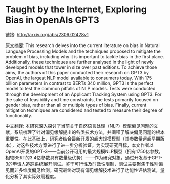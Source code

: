 # Taught by the Internet, Exploring Bias in OpenAIs GPT3

链接: http://arxiv.org/abs/2306.02428v1

原文摘要:
This research delves into the current literature on bias in Natural Language
Processing Models and the techniques proposed to mitigate the problem of bias,
including why it is important to tackle bias in the first place. Additionally,
these techniques are further analysed in the light of newly developed models
that tower in size over past editions. To achieve those aims, the authors of
this paper conducted their research on GPT3 by OpenAI, the largest NLP model
available to consumers today. With 175 billion parameters in contrast to BERTs
340 million, GPT3 is the perfect model to test the common pitfalls of NLP
models. Tests were conducted through the development of an Applicant Tracking
System using GPT3. For the sake of feasibility and time constraints, the tests
primarily focused on gender bias, rather than all or multiple types of bias.
Finally, current mitigation techniques are considered and tested to measure
their degree of functionality.

中文翻译:
本研究深入探讨了当前关于自然语言处理（NLP）模型偏见问题的文献，系统梳理了针对偏见缓解提出的各类技术方法，并阐释了解决偏见问题的根本重要性。在此基础上，研究者结合最新开发的超大规模模型（其参数量远超早期版本），对这些技术方案进行了进一步分析验证。为实现研究目标，本文作者以OpenAI开发的GPT-3——当前公开可用的最大规模NLP模型（拥有1750亿参数，相较BERT的3.4亿参数具有数量级优势）——作为研究对象，通过开发基于GPT-3的申请人追踪系统展开测试。鉴于可行性及时效性限制，测试主要聚焦于性别偏见而非多维度偏见检测。研究最终对现有偏见缓解技术进行了功能性评估测试，量化分析了其实际效用程度。
